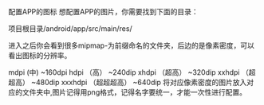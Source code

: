 配置APP的图标
想配置APP的图片，你需要找到下面的目录：

项目根目录/android/app/src/main/res/

进入之后你会看到很多mipmap-为前缀命名的文件夹，后边的是像素密度，可以看出图标的分辨率。

mdpi (中) ~160dpi
hdpi （高） ~240dip
xhdpi （超高） ~320dip
xxhdpi （超超高） ~480dip
xxxhdpi （超超超高） ~640dip
将对应像素密度的图片放入对应的文件夹中,图片记得用png格式，记得名字要统一，才能一次性进行配置。
